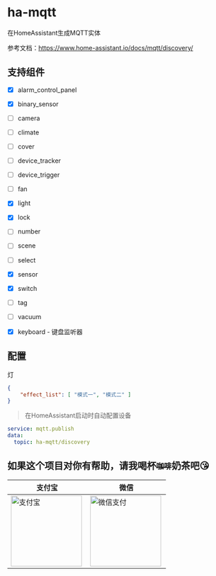 # ha-mqtt
在HomeAssistant生成MQTT实体

参考文档：https://www.home-assistant.io/docs/mqtt/discovery/

## 支持组件
- [x] alarm_control_panel
- [x] binary_sensor
- [ ] camera
- [ ] climate
- [ ] cover
- [ ] device_tracker
- [ ] device_trigger
- [ ] fan
- [x] light
- [x] lock
- [ ] number
- [ ] scene
- [ ] select
- [x] sensor
- [x] switch
- [ ] tag
- [ ] vacuum

- [x] keyboard - 键盘监听器

## 配置

灯
```json
{
    "effect_list": [ "模式一", "模式二" ]
}
```

> 在HomeAssistant启动时自动配置设备
```yaml
service: mqtt.publish
data:
  topic: ha-mqtt/discovery
```


## 如果这个项目对你有帮助，请我喝杯<del><small>咖啡</small></del><b>奶茶</b>吧😘
|支付宝|微信|
|---|---|
<img src="https://ha.jiluxinqing.com/img/alipay.png" align="left" height="160" width="160" alt="支付宝" title="支付宝">  |  <img src="https://ha.jiluxinqing.com/img/wechat.png" align="left" height="160" width="160" alt="微信支付" title="微信">